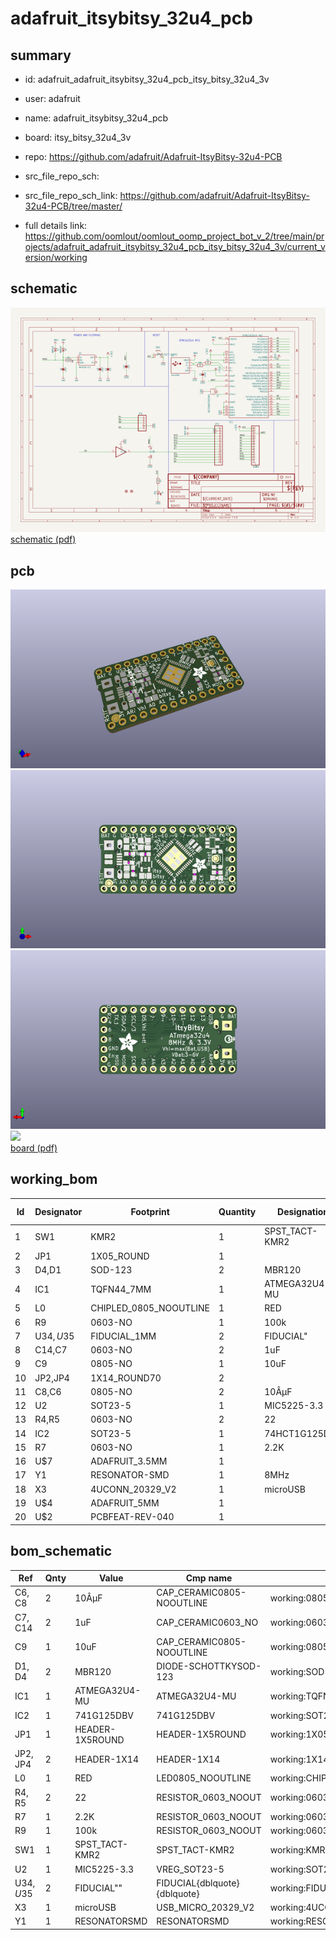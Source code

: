 # adafruit_itsybitsy_32u4_pcb
 
## summary 
* id: adafruit_adafruit_itsybitsy_32u4_pcb_itsy_bitsy_32u4_3v
* user: adafruit
* name: adafruit_itsybitsy_32u4_pcb
* board: itsy_bitsy_32u4_3v
* repo: https://github.com/adafruit/Adafruit-ItsyBitsy-32u4-PCB



* src_file_repo_sch: 
* src_file_repo_sch_link: https://github.com/adafruit/Adafruit-ItsyBitsy-32u4-PCB/tree/master/
* full details link: https://github.com/oomlout/oomlout_oomp_project_bot_v_2/tree/main/projects/adafruit_adafruit_itsybitsy_32u4_pcb_itsy_bitsy_32u4_3v/current_version/working  

## schematic  
![](working_schematic_600.png)  
[schematic (pdf)](working_schematic.pdf) 






















## pcb  
![](working_3d_600.png) 
![](working_3d_front_600.png)  
![](working_3d_back_600.png)  
![](working_600.png)  
[board (pdf)](working.pdf)  

## working_bom
| Id | Designator | Footprint | Quantity | Designation | Supplier and ref |  | None | 
| --- | --- | --- | --- | --- | --- | --- | --- | 
| 1 | SW1 | KMR2 | 1 | SPST_TACT-KMR2 |  |  | [''] | 
| 2 | JP1 | 1X05_ROUND | 1 |  |  |  | [''] | 
| 3 | D4,D1 | SOD-123 | 2 | MBR120 |  |  | [''] | 
| 4 | IC1 | TQFN44_7MM | 1 | ATMEGA32U4-MU |  |  | [''] | 
| 5 | L0 | CHIPLED_0805_NOOUTLINE | 1 | RED |  |  | [''] | 
| 6 | R9 | 0603-NO | 1 | 100k |  |  | [''] | 
| 7 | U$34,U$35 | FIDUCIAL_1MM | 2 | FIDUCIAL" |  |  | [''] | 
| 8 | C14,C7 | 0603-NO | 2 | 1uF |  |  | [''] | 
| 9 | C9 | 0805-NO | 1 | 10uF |  |  | [''] | 
| 10 | JP2,JP4 | 1X14_ROUND70 | 2 |  |  |  | [''] | 
| 11 | C8,C6 | 0805-NO | 2 | 10ÂµF |  |  | [''] | 
| 12 | U2 | SOT23-5 | 1 | MIC5225-3.3 |  |  | [''] | 
| 13 | R4,R5 | 0603-NO | 2 | 22 |  |  | [''] | 
| 14 | IC2 | SOT23-5 | 1 | 74HCT1G125DBV |  |  | [''] | 
| 15 | R7 | 0603-NO | 1 | 2.2K |  |  | [''] | 
| 16 | U$7 | ADAFRUIT_3.5MM | 1 |  |  |  | [''] | 
| 17 | Y1 | RESONATOR-SMD | 1 | 8MHz |  |  | [''] | 
| 18 | X3 | 4UCONN_20329_V2 | 1 | microUSB |  |  | [''] | 
| 19 | U$4 | ADAFRUIT_5MM | 1 |  |  |  | [''] | 
| 20 | U$2 | PCBFEAT-REV-040 | 1 |  |  |  | [''] | 


## bom_schematic
| Ref | Qnty | Value | Cmp name | Footprint | Description | Vendor | DNP | 
| --- | --- | --- | --- | --- | --- | --- | --- | 
| C6, C8 | 2 | 10ÂµF | CAP_CERAMIC0805-NOOUTLINE | working:0805-NO |  |  |  | 
| C7, C14 | 2 | 1uF | CAP_CERAMIC0603_NO | working:0603-NO |  |  |  | 
| C9 | 1 | 10uF | CAP_CERAMIC0805-NOOUTLINE | working:0805-NO |  |  |  | 
| D1, D4 | 2 | MBR120 | DIODE-SCHOTTKYSOD-123 | working:SOD-123 |  |  |  | 
| IC1 | 1 | ATMEGA32U4-MU | ATMEGA32U4-MU | working:TQFN44_7MM |  |  |  | 
| IC2 | 1 | 741G125DBV | 741G125DBV | working:SOT23-5 |  |  |  | 
| JP1 | 1 | HEADER-1X5ROUND | HEADER-1X5ROUND | working:1X05_ROUND |  |  |  | 
| JP2, JP4 | 2 | HEADER-1X14 | HEADER-1X14 | working:1X14_ROUND70 |  |  |  | 
| L0 | 1 | RED | LED0805_NOOUTLINE | working:CHIPLED_0805_NOOUTLINE |  |  |  | 
| R4, R5 | 2 | 22 | RESISTOR_0603_NOOUT | working:0603-NO |  |  |  | 
| R7 | 1 | 2.2K | RESISTOR_0603_NOOUT | working:0603-NO |  |  |  | 
| R9 | 1 | 100k | RESISTOR_0603_NOOUT | working:0603-NO |  |  |  | 
| SW1 | 1 | SPST_TACT-KMR2 | SPST_TACT-KMR2 | working:KMR2 |  |  |  | 
| U2 | 1 | MIC5225-3.3 | VREG_SOT23-5 | working:SOT23-5 |  |  |  | 
| U$34, U$35 | 2 | FIDUCIAL"" | FIDUCIAL{dblquote}{dblquote} | working:FIDUCIAL_1MM |  |  |  | 
| X3 | 1 | microUSB | USB_MICRO_20329_V2 | working:4UCONN_20329_V2 |  |  |  | 
| Y1 | 1 | RESONATORSMD | RESONATORSMD | working:RESONATOR-SMD |  |  |  | 




